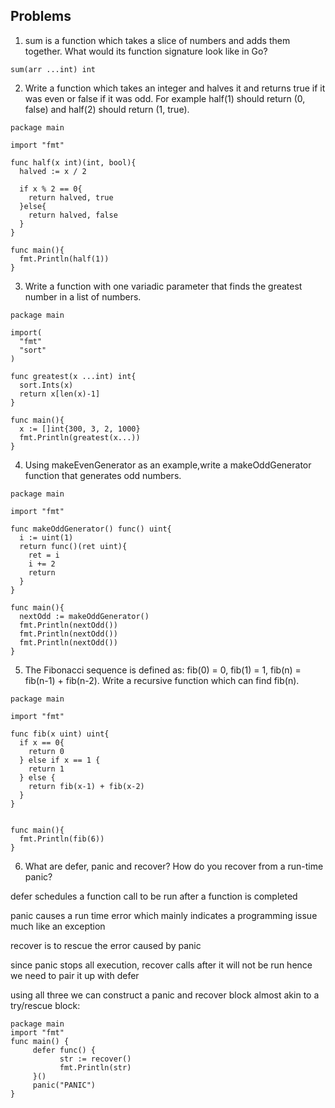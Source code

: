 ## Problems

1. sum is a function which takes a slice of numbers and adds them together. What would its function signature look like in Go?

```
sum(arr ...int) int
```

2. Write a function which takes an integer and halves it and returns true if it was even or false if it was odd. For example half(1) should return (0, false) and half(2) should return (1, true).

```
package main

import "fmt"

func half(x int)(int, bool){
  halved := x / 2

  if x % 2 == 0{
    return halved, true
  }else{
    return halved, false
  }
}

func main(){
  fmt.Println(half(1))
}
```

3. Write a function with one variadic parameter that finds the greatest number in a list of numbers.

```
package main

import(
  "fmt"
  "sort"
)

func greatest(x ...int) int{
  sort.Ints(x)
  return x[len(x)-1]
}

func main(){
  x := []int{300, 3, 2, 1000}
  fmt.Println(greatest(x...))
}

```

4. Using makeEvenGenerator as an example,write a makeOddGenerator function that generates odd numbers.

```
package main

import "fmt"

func makeOddGenerator() func() uint{
  i := uint(1)
  return func()(ret uint){
    ret = i
    i += 2
    return
  }
}

func main(){
  nextOdd := makeOddGenerator()
  fmt.Println(nextOdd())
  fmt.Println(nextOdd())
  fmt.Println(nextOdd())
}

```

5. The Fibonacci sequence is defined as: fib(0) = 0, fib(1) = 1, fib(n) = fib(n-1) + fib(n-2). Write a recursive function which can find fib(n).

```
package main

import "fmt"

func fib(x uint) uint{
  if x == 0{
    return 0
  } else if x == 1 {
    return 1
  } else {
    return fib(x-1) + fib(x-2)
  }
}


func main(){
  fmt.Println(fib(6))
}
```

6. What are defer, panic and recover? How do you recover from a run-time panic?

defer schedules a function call to be run after a function is completed

panic causes a run time error which mainly indicates a programming issue much
like an exception

recover is to rescue the error caused by panic

since panic stops all execution, recover calls after it will not be run hence
we need to pair it up with defer

using all three we can construct a panic and recover block almost akin to a try/rescue
block:

```
package main
import "fmt"
func main() {
     defer func() {
           str := recover()
           fmt.Println(str)
     }()
     panic("PANIC")
}

```



